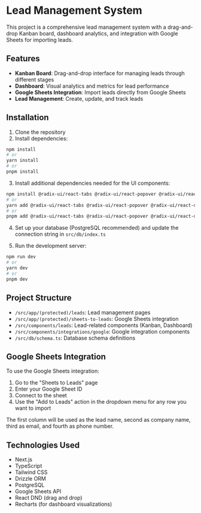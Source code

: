 # Lead Management System

This project is a comprehensive lead management system with a drag-and-drop Kanban board, dashboard analytics, and integration with Google Sheets for importing leads.

## Features

- **Kanban Board**: Drag-and-drop interface for managing leads through different stages
- **Dashboard**: Visual analytics and metrics for lead performance
- **Google Sheets Integration**: Import leads directly from Google Sheets
- **Lead Management**: Create, update, and track leads

## Installation

1. Clone the repository
2. Install dependencies:

```bash
npm install
# or
yarn install
# or
pnpm install
```

3. Install additional dependencies needed for the UI components:

```bash
npm install @radix-ui/react-tabs @radix-ui/react-popover @radix-ui/react-dropdown-menu clsx tailwind-merge react-day-picker date-fns
# or
yarn add @radix-ui/react-tabs @radix-ui/react-popover @radix-ui/react-dropdown-menu clsx tailwind-merge react-day-picker date-fns
# or
pnpm add @radix-ui/react-tabs @radix-ui/react-popover @radix-ui/react-dropdown-menu clsx tailwind-merge react-day-picker date-fns
```

4. Set up your database (PostgreSQL recommended) and update the connection string in `src/db/index.ts`

5. Run the development server:

```bash
npm run dev
# or
yarn dev
# or
pnpm dev
```

## Project Structure

- `/src/app/(protected)/leads`: Lead management pages
- `/src/app/(protected)/sheets-to-leads`: Google Sheets integration
- `/src/components/leads`: Lead-related components (Kanban, Dashboard)
- `/src/components/integrations/google`: Google integration components
- `/src/db/schema.ts`: Database schema definitions

## Google Sheets Integration

To use the Google Sheets integration:

1. Go to the "Sheets to Leads" page
2. Enter your Google Sheet ID
3. Connect to the sheet
4. Use the "Add to Leads" action in the dropdown menu for any row you want to import

The first column will be used as the lead name, second as company name, third as email, and fourth as phone number.

## Technologies Used

- Next.js
- TypeScript
- Tailwind CSS
- Drizzle ORM
- PostgreSQL
- Google Sheets API
- React DND (drag and drop)
- Recharts (for dashboard visualizations) 